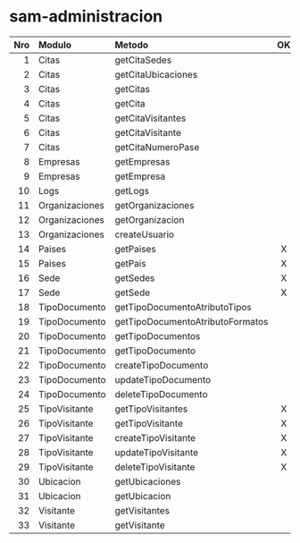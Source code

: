 # sam-administracion

| Nro |  Modulo  		| Metodo 							| OK  |
|----:|:----------------|:----------------------------------|:---:|
| 1   |Citas			|getCitaSedes						|     |
| 2   |Citas			|getCitaUbicaciones					|     |
| 3   |Citas			|getCitas							|     |
| 4   |Citas			|getCita							|     |
| 5   |Citas			|getCitaVisitantes					|     |
| 6   |Citas			|getCitaVisitante					|     |
| 7   |Citas			|getCitaNumeroPase					|     |
| 8   |Empresas			|getEmpresas						|     |
| 9   |Empresas			|getEmpresa							|     |
| 10  |Logs				|getLogs							|     |
| 11  |Organizaciones	|getOrganizaciones					|     |
| 12  |Organizaciones	|getOrganizacion					|     |
| 13  |Organizaciones	|createUsuario						|     |
| 14  |Paises			|getPaises							|  X  |
| 15  |Paises			|getPais							|  X  |
| 16  |Sede				|getSedes							|  X  |
| 17  |Sede				|getSede							|  X  |
| 18  |TipoDocumento	|getTipoDocumentoAtributoTipos		|     |
| 19  |TipoDocumento	|getTipoDocumentoAtributoFormatos	|     |
| 20  |TipoDocumento	|getTipoDocumentos					|     |
| 21  |TipoDocumento	|getTipoDocumento					|     |
| 22  |TipoDocumento	|createTipoDocumento				|     |
| 23  |TipoDocumento	|updateTipoDocumento				|     |
| 24  |TipoDocumento	|deleteTipoDocumento				|     |
| 25  |TipoVisitante	|getTipoVisitantes				    |  X  |
| 26  |TipoVisitante	|getTipoVisitante				    |  X  |
| 27  |TipoVisitante	|createTipoVisitante				|  X  |
| 28  |TipoVisitante	|updateTipoVisitante				|  X  |
| 29  |TipoVisitante	|deleteTipoVisitante				|  X  |
| 30  |Ubicacion		|getUbicaciones						|     |
| 31  |Ubicacion		|getUbicacion						|     |
| 32  |Visitante		|getVisitantes						|     |
| 33  |Visitante		|getVisitante						|     |